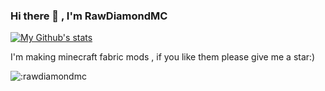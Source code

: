 ### Hi there 👋 , I'm RawDiamondMC

<!--
**RawDiamondMC/RawDiamondMC** is a ✨ _special_ ✨ repository because its `README.md` (this file) appears on your GitHub profile.

Here are some ideas to get you started:

- 🔭 I’m currently working on ...
- 🌱 I’m currently learning ...
- 👯 I’m looking to collaborate on ...
- 🤔 I’m looking for help with ...
- 💬 Ask me about ...
- 📫 How to reach me: ...
- 😄 Pronouns: ...
- ⚡ Fun fact: ...
-->
[![My Github's stats](https://github-readme-stats.vercel.app/api?username=RawDiamondMC)]()

I'm making minecraft fabric mods , if you like them please give me a star:)

![:rawdiamondmc](https://count.getloli.com/get/@rawdiamondmc?theme=asoul)

